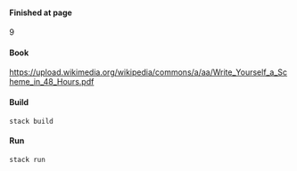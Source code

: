 #### Finished at page
9

#### Book
https://upload.wikimedia.org/wikipedia/commons/a/aa/Write_Yourself_a_Scheme_in_48_Hours.pdf

#### Build
`stack build`

#### Run
`stack run`

